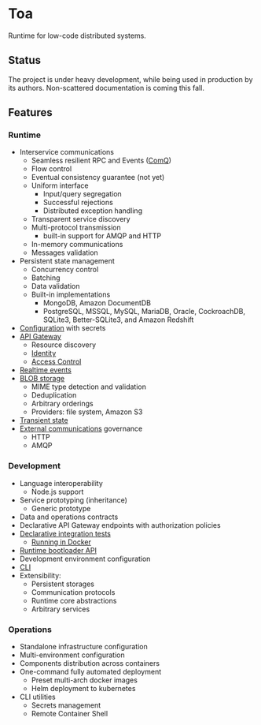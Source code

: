 # Toa

Runtime for low-code distributed systems.

## Status

The project is under heavy development, while being used in production by its authors.
Non-scattered documentation is coming this fall.

## Features

### Runtime

- Interservice communications
  - Seamless resilient RPC and Events ([ComQ](https://github.com/toa-io/comq))
  - Flow control
  - Eventual consistency guarantee (not yet)
  - Uniform interface
    - Input/query segregation
    - Successful rejections
    - Distributed exception handling
  - Transparent service discovery
  - Multi-protocol transmission
    - built-in support for AMQP and HTTP
  - In-memory communications
  - Messages validation
- Persistent state management
  - Concurrency control
  - Batching
  - Data validation
  - Built-in implementations
    - MongoDB, Amazon DocumentDB
    - PostgreSQL, MSSQL, MySQL, MariaDB, Oracle, CockroachDB, SQLite3, Better-SQLite3, and Amazon
      Redshift
- [Configuration](/extensions/configuration) with secrets
- [API Gateway](/extensions/exposition)
  - Resource discovery
  - [Identity](extensions/exposition/documentation/identity.md)
  - [Access Control](extensions/exposition/documentation/access.md)
- [Realtime events](/extensions/realtime)
- [BLOB storage](/extensions/storages)
  - MIME type detection and validation
  - Deduplication
  - Arbitrary orderings
  - Providers: file system, Amazon S3
- [Transient state](/extensions/stash)
- [External communications](/extensions/origins) governance
  - HTTP
  - AMQP

### Development

- Language interoperability
  - Node.js support
- Service prototyping (inheritance)
  - Generic prototype
- Data and operations contracts
- Declarative API Gateway endpoints with authorization policies
- [Declarative integration tests](/userland/samples)
  - [Running in Docker](/runtime/cli/readme.md#replay)
- [Runtime bootloader API](/userland/stage)
- Development environment configuration
- [CLI](/runtime/cli)
- Extensibility:
  - Persistent storages
  - Communication protocols
  - Runtime core abstractions
  - Arbitrary services

### Operations

- Standalone infrastructure configuration
- Multi-environment configuration
- Components distribution across containers
- One-command fully automated deployment
  - Preset multi-arch docker images
  - Helm deployment to kubernetes
- CLI utilities
  - Secrets management
  - Remote Container Shell
